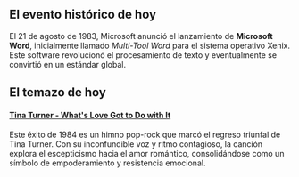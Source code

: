 ## El evento histórico de hoy
El 21 de agosto de 1983, Microsoft anunció el lanzamiento de **Microsoft Word**, inicialmente llamado *Multi-Tool Word* para el sistema operativo Xenix. Este software revolucionó el procesamiento de texto y eventualmente se convirtió en un estándar global.

## El temazo de hoy
#### [Tina Turner - What's Love Got to Do with It](https://www.youtube.com/watch?v=oGpFcHTxjZs)
Este éxito de 1984 es un himno pop-rock que marcó el regreso triunfal de Tina Turner. Con su inconfundible voz y ritmo contagioso, la canción explora el escepticismo hacia el amor romántico, consolidándose como un símbolo de empoderamiento y resistencia emocional.

